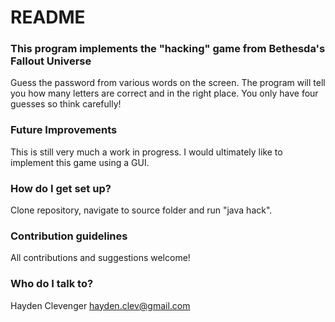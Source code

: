# README #


### This program implements the "hacking" game from Bethesda's Fallout Universe ###

Guess the password from various words on the screen.
The program will tell you how many letters are correct and in the right place.
You only have four guesses so think carefully!

### Future Improvements ###

This is still very much a work in progress.
I would ultimately like to implement this game using a GUI.

### How do I get set up? ###

Clone repository, navigate to source folder and run "java hack".

### Contribution guidelines ###

All contributions and suggestions welcome!

### Who do I talk to? ###

Hayden Clevenger
hayden.clev@gmail.com